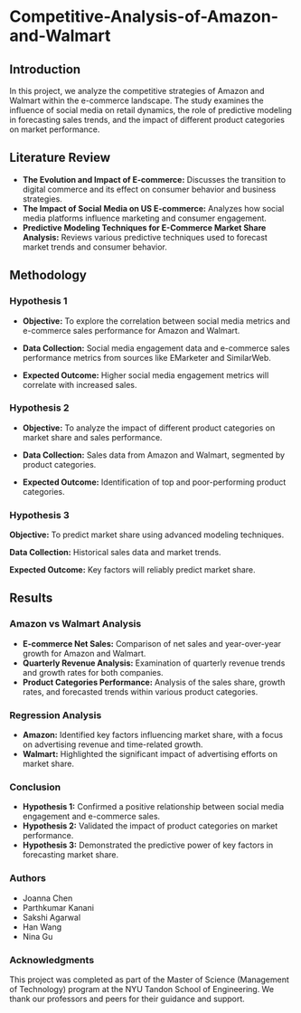 # Competitive-Analysis-of-Amazon-and-Walmart

## Introduction

In this project, we analyze the competitive strategies of Amazon and Walmart within the e-commerce landscape. The study examines the influence of social media on retail dynamics, the role of predictive modeling in forecasting sales trends, and the impact of different product categories on market performance.

## Literature Review

- **The Evolution and Impact of E-commerce:** Discusses the transition to digital commerce and its effect on consumer behavior and business strategies.
- **The Impact of Social Media on US E-commerce:** Analyzes how social media platforms influence marketing and consumer engagement.
- **Predictive Modeling Techniques for E-Commerce Market Share Analysis:** Reviews various predictive techniques used to forecast market trends and consumer behavior.

## Methodology

### Hypothesis 1

- **Objective:** To explore the correlation between social media metrics and e-commerce sales performance for Amazon and Walmart.

- **Data Collection:** Social media engagement data and e-commerce sales performance metrics from sources like EMarketer and SimilarWeb.

- **Expected Outcome:** Higher social media engagement metrics will correlate with increased sales.

### Hypothesis 2

- **Objective:** To analyze the impact of different product categories on market share and sales performance.

- **Data Collection:** Sales data from Amazon and Walmart, segmented by product categories.

- **Expected Outcome:** Identification of top and poor-performing product categories.

### Hypothesis 3

**Objective:** To predict market share using advanced modeling techniques.

**Data Collection:** Historical sales data and market trends.

**Expected Outcome:** Key factors will reliably predict market share.

## Results

### Amazon vs Walmart Analysis

- **E-commerce Net Sales:** Comparison of net sales and year-over-year growth for Amazon and Walmart.
- **Quarterly Revenue Analysis:** Examination of quarterly revenue trends and growth rates for both companies.
- **Product Categories Performance:** Analysis of the sales share, growth rates, and forecasted trends within various product categories.

### Regression Analysis

- **Amazon:** Identified key factors influencing market share, with a focus on advertising revenue and time-related growth.
- **Walmart:** Highlighted the significant impact of advertising efforts on market share.

### Conclusion

- **Hypothesis 1:** Confirmed a positive relationship between social media engagement and e-commerce sales.
- **Hypothesis 2:** Validated the impact of product categories on market performance.
- **Hypothesis 3:** Demonstrated the predictive power of key factors in forecasting market share.

### Authors

- Joanna Chen
- Parthkumar Kanani
- Sakshi Agarwal
- Han Wang
- Nina Gu

### Acknowledgments

This project was completed as part of the Master of Science (Management of Technology) program at the NYU Tandon School of Engineering. We thank our professors and peers for their guidance and support.
